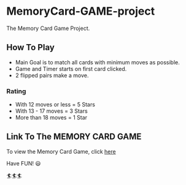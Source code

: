 # MemoryCard-GAME-project
The Memory Card Game Project.

## How To Play
* Main Goal is to match all cards with minimum moves as possible.
* Game and Timer starts on first card clicked.
* 2 flipped pairs make a move.

### Rating
* With 12 moves or less = 5 Stars
* With 13 - 17 moves = 3 Stars
* More than 18 moves = 1 Star

## Link To The MEMORY CARD GAME

To view the Memory Card Game, click [here]( https://keeth233.github.io/Memory-GAME-project/)

Have FUN! :smiley:

:surfer::surfer::surfer:
